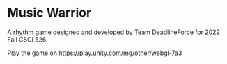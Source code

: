 # Music Warrior
A rhythm game designed and developed by Team DeadlineForce for 2022 Fall CSCI 526.

Play the game on https://play.unity.com/mg/other/webgl-7a3
